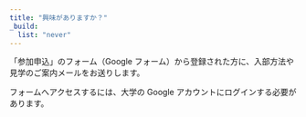 ```yaml
---
title: "興味がありますか？"
_build:
  list: "never"
---
```


「参加申込」のフォーム（Google フォーム）から登録された方に、入部方法や見学のご案内メールをお送りします。

フォームへアクセスするには、大学の Google アカウントにログインする必要があります。
